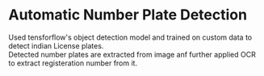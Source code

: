 # Automatic Number Plate Detection 

Used tensforflow's object detection model and trained on custom data to detect indian License plates. <br>
Detected number plates are extracted from image anf further applied OCR to extract registeration number from it.
